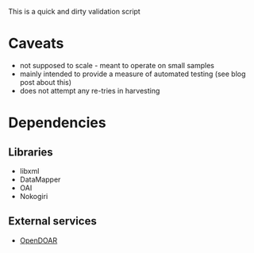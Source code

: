 This is a quick and dirty validation script

# Caveats
* not supposed to scale - meant to operate on small samples
* mainly intended to provide a measure of automated testing (see blog post about this)
* does not attempt any re-tries in harvesting

# Dependencies

## Libraries
* libxml
* DataMapper
* OAI
* Nokogiri

## External services
* [OpenDOAR](http://www.opendoar.org)
